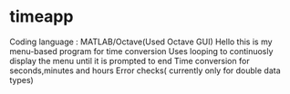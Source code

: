 # timeapp
Coding language : MATLAB/Octave(Used Octave GUI)
Hello this is my menu-based program for time conversion
Uses looping to continuosly display the menu until it is prompted to end
Time conversion for seconds,minutes and hours
Error checks( currently only for double data types)
